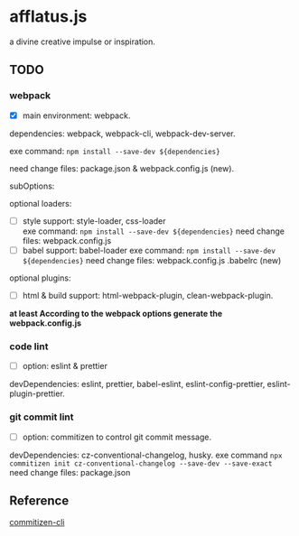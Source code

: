 # afflatus.js

a divine creative impulse or inspiration.

## TODO

### webpack

- [x] main environment: webpack.

dependencies:  webpack, webpack-cli, webpack-dev-server.

exe command:  `npm install --save-dev ${dependencies}`

need change files: package.json & webpack.config.js (new).

subOptions:  

optional loaders:  

- [ ] style support: style-loader, css-loader  
exe command: `npm install --save-dev ${dependencies}`
need change files: webpack.config.js
- [ ] babel support:  babel-loader
exe command: `npm install --save-dev ${dependencies}`
need change files: webpack.config.js .babelrc (new)

optional plugins:

- [ ] html & build support: html-webpack-plugin, clean-webpack-plugin.

**at least According to the webpack options generate the webpack.config.js**

### code lint

- [ ] option: eslint & prettier

devDependencies: eslint, prettier, babel-eslint, eslint-config-prettier, eslint-plugin-prettier.

### git commit lint

- [ ] option: commitizen to control git commit message.  

devDependencies: cz-conventional-changelog, husky.
exe command `npx commitizen init cz-conventional-changelog --save-dev --save-exact`  
need change files: package.json

## Reference

[commitizen-cli](https://github.com/commitizen/cz-cli)  
